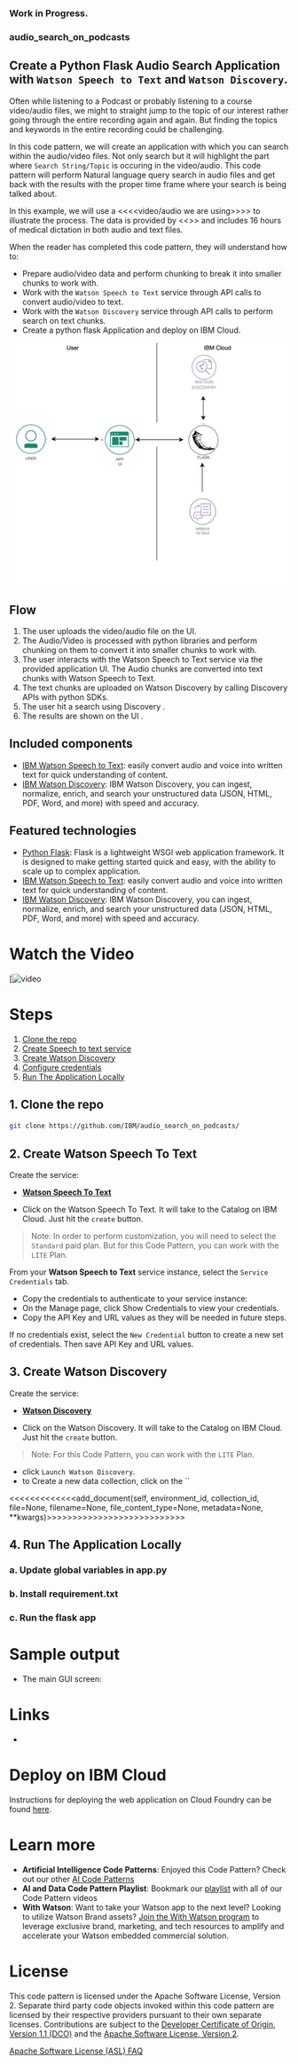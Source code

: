 ### Work in Progress.
### audio_search_on_podcasts

## Create a Python Flask Audio Search Application with `Watson Speech to Text` and `Watson Discovery`. 
Often while listening to a Podcast or probably listening to a course video/audio files, we might to straight jump to the topic of our interest rather going through the entire recording again and again. But finding the topics and keywords in the entire recording could be challenging. 

In this code pattern, we will create an application with which you can search within the audio/video files. Not only search but it will highlight the part where `Search String/Topic` is occuring in the video/audio. This code pattern will perform  Natural language query search in audio files and get back with the results with the proper time frame where your search is being talked about.  

In this example, we will use a <<<<video/audio we are using>>>> to illustrate the process. The data is provided by <<>> and includes 16 hours of medical dictation in both audio and text files.

When the reader has completed this code pattern, they will understand how to:

* Prepare audio/video data and perform chunking to break it into smaller chunks to work with.
* Work with the `Watson Speech to Text` service through API calls to convert audio/video to text.
* Work with the `Watson Discovery` service through API calls to perform search on text chunks.
* Create a python flask Application and deploy on IBM Cloud.

![architecture](doc/source/images/Architecture.png)

## Flow

1. The user uploads the video/audio file on the UI. 
1. The Audio/Video is processed with python libraries and perform chunking on them to convert it into smaller chunks to work with.
1. The user interacts with the Watson Speech to Text service via the provided application UI. The Audio chunks are converted into text chunks with Watson Speech to Text.
1. The text chunks are uploaded on Watson Discovery by calling Discovery APIs with python SDKs.
1. The user hit a search using Discovery .
1. The results are shown on the UI .

## Included components

* [IBM Watson Speech to Text](https://www.ibm.com/watson/services/speech-to-text): easily convert audio and voice into written text for quick understanding of content.
* [IBM Watson Discovery](https://developer.ibm.com/articles/introduction-watson-discovery/):  IBM Watson Discovery, you can ingest, normalize, enrich, and search your unstructured data (JSON, HTML, PDF, Word, and more) with speed and accuracy.

## Featured technologies

* [Python Flask](https://flask.palletsprojects.com/en/1.1.x/): Flask is a lightweight WSGI web application framework. It is designed to make getting started quick and easy, with the ability to scale up to complex application.
* [IBM Watson Speech to Text](https://www.ibm.com/watson/services/speech-to-text): easily convert audio and voice into written text for quick understanding of content.
* [IBM Watson Discovery](https://developer.ibm.com/articles/introduction-watson-discovery/):  IBM Watson Discovery, you can ingest, normalize, enrich, and search your unstructured data (JSON, HTML, PDF, Word, and more) with speed and accuracy.

# Watch the Video

[![video](link)

# Steps

1. [Clone the repo](#1-clone-the-repo)
1. [Create Speech to text service](#2-create-ibm-cloud-services)
1. [Create Watson Discovery](#3-create-ibm-cloud-services)
1. [Configure credentials](#4-configure-credentials)
1. [Run The Application Locally](#5-download-and-prepare-the-data)


## 1. Clone the repo

```bash
git clone https://github.com/IBM/audio_search_on_podcasts/
```

## 2. Create Watson Speech To Text

Create the service:

* [**Watson Speech To Text**](https://cloud.ibm.com/catalog/services/speech-to-text)
- Click on the Watson Speech To Text. It will take to the Catalog on IBM Cloud. Just hit the `create` button.

> Note: In order to perform customization, you will need to select the `Standard` paid plan. But for this Code Pattern, you can work with the `LITE` Plan. 

From your **Watson Speech to Text** service instance, select the `Service Credentials` tab.

* Copy the credentials to authenticate to your service instance:
* On the Manage page, click Show Credentials to view your credentials.
* Copy the API Key and URL values  as they will be needed in future steps.

If no credentials exist, select the `New Credential` button to create a new set of credentials. Then save API Key and URL values.


## 3. Create Watson Discovery
Create the service:

* [**Watson Discovery**](https://cloud.ibm.com/catalog/services/discovery)
- Click on the Watson Discovery. It will take to the Catalog on IBM Cloud. Just hit the `create` button.

> Note: For this Code Pattern, you can work with the `LITE` Plan. 

* click `Launch Watson Discovery`. 
* to Create a new data collection, click on the ``

<<<<<<<<<<<<<add_document(self, environment_id, collection_id, file=None, filename=None, file_content_type=None, metadata=None, **kwargs)>>>>>>>>>>>>>>>>>>>>>>>>>>>


## 4. Run The Application Locally



### a. Update global variables in app.py


### b. Install requirement.txt


### c. Run the flask app








# Sample output

* The main GUI screen:


# Links

* 



# Deploy on IBM Cloud

Instructions for deploying the web application on Cloud Foundry can be found [here](doc/cloud-deploy.md).

# Learn more

* **Artificial Intelligence Code Patterns**: Enjoyed this Code Pattern? Check out our other [AI Code Patterns](https://developer.ibm.com/technologies/artificial-intelligence/)
* **AI and Data Code Pattern Playlist**: Bookmark our [playlist](https://www.youtube.com/playlist?list=PLzUbsvIyrNfknNewObx5N7uGZ5FKH0Fde) with all of our Code Pattern videos
* **With Watson**: Want to take your Watson app to the next level? Looking to utilize Watson Brand assets? [Join the With Watson program](https://www.ibm.com/watson/with-watson/) to leverage exclusive brand, marketing, and tech resources to amplify and accelerate your Watson embedded commercial solution.

# License

This code pattern is licensed under the Apache Software License, Version 2.  Separate third party code objects invoked within this code pattern are licensed by their respective providers pursuant to their own separate licenses. Contributions are subject to the [Developer Certificate of Origin, Version 1.1 (DCO)](https://developercertificate.org/) and the [Apache Software License, Version 2](https://www.apache.org/licenses/LICENSE-2.0.txt).

[Apache Software License (ASL) FAQ](https://www.apache.org/foundation/license-faq.html#WhatDoesItMEAN)
